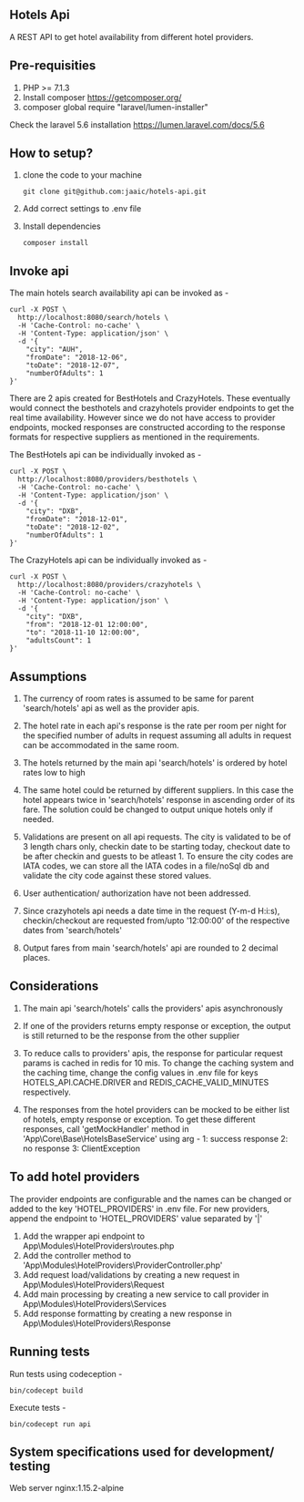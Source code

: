 ## Hotels Api

A REST API to get hotel availability from different hotel providers.

## Pre-requisities
1. PHP >= 7.1.3
2. Install composer https://getcomposer.org/
3. composer global require "laravel/lumen-installer"

Check the laravel 5.6 installation https://lumen.laravel.com/docs/5.6

## How to setup?
1. clone the code to your machine
    ```
    git clone git@github.com:jaaic/hotels-api.git
    ```
2. Add correct settings to .env file

3. Install dependencies
    ```
    composer install
    ```
    
## Invoke api
The main hotels search availability api can be invoked as -
       
```
curl -X POST \
  http://localhost:8080/search/hotels \
  -H 'Cache-Control: no-cache' \
  -H 'Content-Type: application/json' \
  -d '{
	"city": "AUH",
	"fromDate": "2018-12-06",
	"toDate": "2018-12-07",
	"numberOfAdults": 1
}'
```

There are 2 apis created for BestHotels and CrazyHotels. These eventually would connect the besthotels and
crazyhotels provider endpoints to get the real time availability. However since we do not have access to provider 
endpoints, mocked responses are constructed according to the response formats for respective suppliers as mentioned
in the requirements. 

The BestHotels api can be individually invoked as -
```
curl -X POST \
  http://localhost:8080/providers/besthotels \
  -H 'Cache-Control: no-cache' \
  -H 'Content-Type: application/json' \
  -d '{
	"city": "DXB",
	"fromDate": "2018-12-01",
	"toDate": "2018-12-02",
	"numberOfAdults": 1
}'
```

The CrazyHotels api can be individually invoked as -
```
curl -X POST \
  http://localhost:8080/providers/crazyhotels \
  -H 'Cache-Control: no-cache' \
  -H 'Content-Type: application/json' \
  -d '{
	"city": "DXB",
	"from": "2018-12-01 12:00:00",
	"to": "2018-11-10 12:00:00",
	"adultsCount": 1
}'
```


## Assumptions
1. The currency of room rates is assumed to be same for parent 'search/hotels' api as well as the provider apis. 

2. The hotel rate in each api's response is the rate per room per night for the specified number of adults in request
   assuming all adults in request can be accommodated in the same room.

3. The hotels returned by the main api 'search/hotels' is ordered by hotel rates low to high

4. The same hotel could be returned by different suppliers. In this case the hotel appears twice in 'search/hotels' 
   response in ascending order of its fare. The solution could be changed to output unique hotels only if needed.

5. Validations are present on all api requests. The city is validated to be of 3 length chars only, checkin date to be 
   starting today, checkout date to be after checkin and guests to be atleast 1. To ensure the city codes are IATA codes,
   we can store all the IATA codes in a file/noSql db and validate the city code against these stored values.

6. User authentication/ authorization have not been addressed.

7. Since crazyhotels api needs a date time in the request (Y-m-d H:i:s), checkin/checkout are requested from/upto 
   '12:00:00' of the respective dates from 'search/hotels' 

8. Output fares from main 'search/hotels' api are rounded to 2 decimal places.

## Considerations
1. The main api 'search/hotels' calls the providers' apis asynchronously

2. If one of the providers returns empty response or exception, the output is still returned to be the response from
   the other supplier

3. To reduce calls to providers' apis, the response for particular request params is cached in redis for 10 mis. To 
   change the caching system and the caching time, change the config values in .env file for keys
   HOTELS_API.CACHE.DRIVER and REDIS_CACHE_VALID_MINUTES respectively.
   
4. The responses from the hotel providers can be mocked to be either list of hotels, empty response or exception. To get
   these different responses, call 'getMockHandler' method in 'App\Core\Base\HotelsBaseService' using arg -
   1: success response
   2: no response
   3: ClientException
   
## To add hotel providers
   The provider endpoints are configurable and the names can be changed or added to the key 'HOTEL_PROVIDERS' in .env
   file. For new providers, append the endpoint to 'HOTEL_PROVIDERS' value separated by '|'
   1. Add the wrapper api endpoint to App\Modules\HotelProviders\routes.php
   2. Add the controller method to 'App\Modules\HotelProviders\ProviderController.php'
   3. Add request load/validations by creating a new request in App\Modules\HotelProviders\Request
   4. Add main processing by creating a new service to call provider in App\Modules\HotelProviders\Services
   5. Add response formatting by creating a new response in App\Modules\HotelProviders\Response
   
   
## Running tests
   Run tests using codeception -
   ```
   bin/codecept build
   ```
   Execute tests -
   ```
   bin/codecept run api
   ```
## System specifications used for development/ testing
   Web server nginx:1.15.2-alpine
